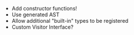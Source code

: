 - Add constructor functions!
- Use generated AST
- Allow additional "built-in" types to be registered
- Custom Visitor Interface?
